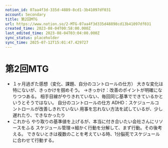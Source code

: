 ```yaml
---
notion_id: 07aa4f3d-335d-4889-8cd1-3b41097df031
account: Secondary
title: 第2回MTG
url: https://www.notion.so/2-MTG-07aa4f3d335d48898cd13b41097df031
created_time: 2023-08-04T00:58:00.000Z
last_edited_time: 2023-08-04T03:04:00.000Z
sync_status: placeholder
sync_time: 2025-07-12T15:01:47.429727
---
```

# 第2回MTG

- １ヶ月過ぎた感想（変化、課題、自分のコントロールの仕方）
大きな変化は特にないが、きっかけを掴めそう。
→きっかけ：改善のポイントが明確になりつつある。
相手目線がやりきれていない、毎回同じ基準でできているかというとそうではない。
自分のコントロールの仕方
ADHD：スケジュールコントロールが改善しきれていない
用事を忘れない方法を試しているが、少し遅れたり、できなかったり
- これから
やり取りの基準値を上げるが、本当に付き合いたい会社さんにリソースをふる
スケジュール管理→細かく行動を分解して、まず行動。その後考える。
できないときは複数のことを考えている時、1分脳死でスケジュールに合わせて行動する。